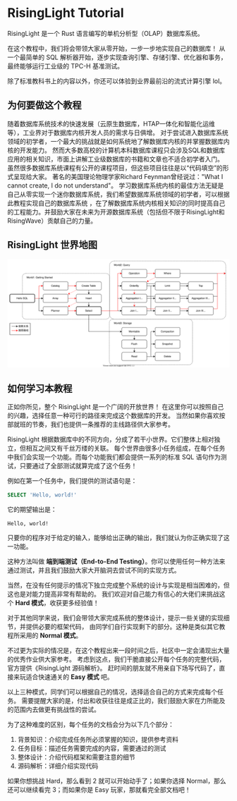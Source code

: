 # RisingLight Tutorial

RisingLight 是一个 Rust 语言编写的单机分析型（OLAP）数据库系统。

在这个教程中，我们将会带领大家从零开始，一步一步地实现自己的数据库！
从一个最简单的 SQL 解析器开始，逐步实现查询引擎、存储引擎、优化器和事务，最终能够运行工业级的 TPC-H 基准测试。

除了标准教科书上的内容以外，你还可以体验到业界最前沿的流式计算引擎 lol。

## 为何要做这个教程

随着数据库系统技术的快速发展（云原生数据库，HTAP一体化和智能化运维等），工业界对于数据库内核开发人员的需求与日俱增。
对于尝试进入数据库系统领域的初学者，一个最大的挑战就是如何系统地了解数据库内核的并掌握数据库内核的开发能力。
然而大多数高校的计算机本科数据库课程只会涉及SQL和数据库应用的相关知识，市面上讲解工业级数据库的书籍和文章也不适合初学者入门。
虽然很多数据库系统课程有公开的课程项目，但这些项目往往是以“代码填空”的形式呈现给大家。
著名的美国理论物理学家Richard Feynman曾经说过："What I cannot create, I do not understand"。
学习数据库系统内核的最佳方法无疑是自己从零实现一个迷你数据库系统，我们希望数据库系统领域的初学者，可以根据此教程实现自己的数据库系统
，在了解数据库系统内核相关知识的同时提高自己的工程能力。并鼓励大家在未来为开源数据库系统（包括但不限于RisingLight和RisingWave）贡献自己的力量。


## RisingLight 世界地图

![](img/worldmap.svg)

<!-- 
可以画成类似 DDIA 的样子
 -->

## 如何学习本教程

正如你所见，整个 RisingLight 是一个广阔的开放世界！
在这里你可以按照自己的兴趣，选择任意一种可行的路径来完成这个数据库的开发。
当然如果你喜欢按部就班的节奏，我们也提供一条推荐的主线路径供大家参考。

RisingLight 根据数据库中的不同方向，分成了若干小世界。它们整体上相对独立，但相互之间又有千丝万缕的关联。
每个世界由很多小任务组成，在每个任务中我们会实现一个功能。而每个功能我们都会提供一系列的标准 SQL 语句作为测试，只要通过了全部测试就算完成了这个任务！

例如在第一个任务中，我们提供的测试语句是：

```sql
SELECT 'Hello, world!'
```

它的期望输出是：

```
Hello, world!
```

只要你的程序对于给定的输入，能够给出正确的输出，我们就认为你正确实现了这一功能。

这种方法叫做 **端到端测试（End-to-End Testing）**。你可以使用任何一种方法来通过测试，并且我们鼓励大家大开脑洞去尝试不同的实现方式。

当然，在没有任何提示的情况下独立完成整个系统的设计与实现是相当困难的，但这也是对能力提高非常有帮助的。
我们欢迎对自己能力有信心的大佬们来挑战这个 **Hard 模式**，收获更多经验值！

对于其他同学来说，我们会带领大家完成系统的整体设计，提示一些关键的实现细节，并提供必要的框架代码，
由同学们自行实现剩下的部分。这种是类似其它教程所采用的 **Normal 模式**。

不过更为实际的情况是，在这个教程出来一段时间之后，社区中一定会涌现出大量的优秀作业供大家参考。
考虑到这点，我们干脆直接公开每个任务的完整代码，官方提供《RisingLight 源码解析》。
赶时间的朋友就不用亲自下场写代码了，直接来玩适合快速通关的 **Easy 模式** 吧。

以上三种模式，同学们可以根据自己的情况，选择适合自己的方式来完成每个任务。
需要提醒大家的是，付出和收获往往是成正比的，我们鼓励大家在力所能及的范围内去做更有挑战性的尝试。

为了这种难度的区别，每个任务的文档会分为以下几个部分：

1. 背景知识：介绍完成任务所必须掌握的知识，提供参考资料
2. 任务目标：描述任务需要完成的内容，需要通过的测试
3. 整体设计：介绍代码框架和需要注意的细节
4. 源码解析：详细介绍实现代码

如果你想挑战 Hard，那么看到 2 就可以开始动手了；如果你选择 Normal，那么还可以继续看完 3；而如果你是 Easy 玩家，那就看完全部文档吧！
